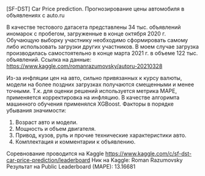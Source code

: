 [SF-DST] Car Price prediction.
Прогнозирование цены автомобиля в объявлениях с auto.ru

В качестве тестового датасета представлены 34 тыс. объявлений иномарок с пробегом, загруженные в конце октября 2020 г. 
Обучающую выборку участнику необходимо сформировать самому либо использовать загрузки других участников. В моем случае загрузка производилась самостоятельно в конце марта 2021 г. в объеме 122 тыс. объявлений. Ссылка на данные: https://www.kaggle.com/romanrazumovsky/autoru-20210328

Из-за инфляции цен на авто, сильно привязанных к курсу валюты, модели на более поздних загрузках получаются смещенными и менее точными. Т.к. для оценки решений используется метрика MAPE, применяется корректировка на инфляцию.
В качестве алгоримта машинного обучения применялся XGBoost. Факторы в порядке убывания значимости:
1. Возраст авто и модели.
2. Мощность и объем двигателя.
3. Привод, кузов, руль и прочие технические характеристики авто.
4. Комплектация и комментарии к объявлению.

Соревнование проводится на Kaggle https://www.kaggle.com/c/sf-dst-car-price-prediction/leaderboard
Ник на Kaggle: Roman Razumovsky
Результат на Public Leaderboard (MAPE): 13.16681

